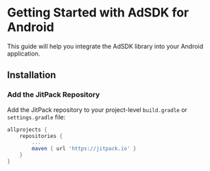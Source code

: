 # Getting Started with AdSDK for Android

This guide will help you integrate the AdSDK library into your Android application.

## Installation

### Add the JitPack Repository

Add the JitPack repository to your project-level `build.gradle` or `settings.gradle` file:

```gradle
allprojects {
    repositories {
        ...
        maven { url 'https://jitpack.io' }
    }
}
